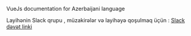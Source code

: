 VueJs documentation for Azerbaijani language

Layihənin Slack qrupu , müzakirələr və layihəyə qoşulmaq üçün :
[Slack dəvət linki](https://join.slack.com/t/azvuejs/shared_invite/zt-kksa9vw4-~2J4Bk_L8aivF7lHCqubyQ)
